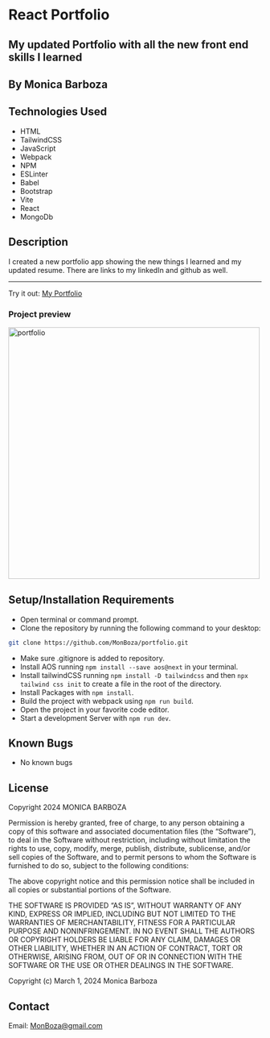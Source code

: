 # React Portfolio

## My updated Portfolio with all the new front end skills I learned

## By Monica Barboza

## Technologies Used

* HTML
* TailwindCSS
* JavaScript
* Webpack
* NPM
* ESLinter
* Babel
* Bootstrap
* Vite
* React
* MongoDb

## Description

I created a new portfolio app showing the new things I learned and my updated resume. There are links to my linkedIn and github as well.

-------------------------------------------------------
 Try it out:
[My Portfolio](https://monicabarboza.netlify.app/)

### Project preview

<img width="500" alt="portfolio" src="https://github.com/MonBoza/portfolio/assets/145809292/e6626a5d-4664-4a67-942e-ebd83bcdcfde">

## Setup/Installation Requirements

* Open terminal or command prompt.
* Clone the repository by running the following command to your desktop:

```bash
git clone https://github.com/MonBoza/portfolio.git
```

* Make sure .gitignore is added to repository.
* Install AOS running `npm install --save aos@next` in your terminal.
* Install tailwindCSS running `npm install -D tailwindcss` and then `npx tailwind css init` to create a file in the root of the directory.
* Install Packages with `npm install`.
* Build the project with webpack using `npm run build`.
* Open the project in your favorite code editor.
* Start a development Server with `npm run dev`.

## Known Bugs

* No known bugs

## License

Copyright 2024 MONICA BARBOZA

Permission is hereby granted, free of charge, to any person obtaining a copy of this software and associated documentation files (the “Software”), to deal in the Software without restriction, including without limitation the rights to use, copy, modify, merge, publish, distribute, sublicense, and/or sell copies of the Software, and to permit persons to whom the Software is furnished to do so, subject to the following conditions:

The above copyright notice and this permission notice shall be included in all copies or substantial portions of the Software.

THE SOFTWARE IS PROVIDED “AS IS”, WITHOUT WARRANTY OF ANY KIND, EXPRESS OR IMPLIED, INCLUDING BUT NOT LIMITED TO THE WARRANTIES OF MERCHANTABILITY, FITNESS FOR A PARTICULAR PURPOSE AND NONINFRINGEMENT. IN NO EVENT SHALL THE AUTHORS OR COPYRIGHT HOLDERS BE LIABLE FOR ANY CLAIM, DAMAGES OR OTHER LIABILITY, WHETHER IN AN ACTION OF CONTRACT, TORT OR OTHERWISE, ARISING FROM, OUT OF OR IN CONNECTION WITH THE SOFTWARE OR THE USE OR OTHER DEALINGS IN THE SOFTWARE.

Copyright (c) March 1, 2024 Monica Barboza

## Contact

Email: [MonBoza@gmail.com](mailto:MonBoza@gmail.com)
